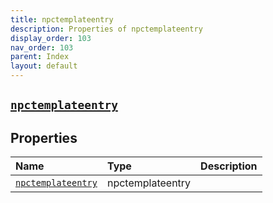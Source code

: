 ```yaml
---
title: npctemplateentry
description: Properties of npctemplateentry
display_order: 103
nav_order: 103
parent: Index
layout: default
---
```


##  [`npctemplateentry`](./npctemplateentry.html) 
## Properties
| Name | Type | Description |
|:-----|:-----|:------------|
| [`npctemplateentry`](./npctemplateentry.html) | npctemplateentry |  |


